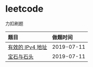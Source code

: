 # leetcode
力扣刷题


|题目|做题时间|
|:---|:---|
|[有效的 IPv4 地址](./note/simple/DefangIPaddr.md)|2019-07-11|
|[宝石与石头](../note/simple/DefangIPaddr.md)|2019-07-11|
